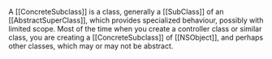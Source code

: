 

A [[ConcreteSubclass]] is a class, generally a [[SubClass]] of an [[AbstractSuperClass]], which provides specialized behaviour, possibly with limited scope. Most of the time when you create a controller class or similar class, you are creating a [[ConcreteSubclass]] of [[NSObject]], and perhaps other classes, which may or may not be abstract.